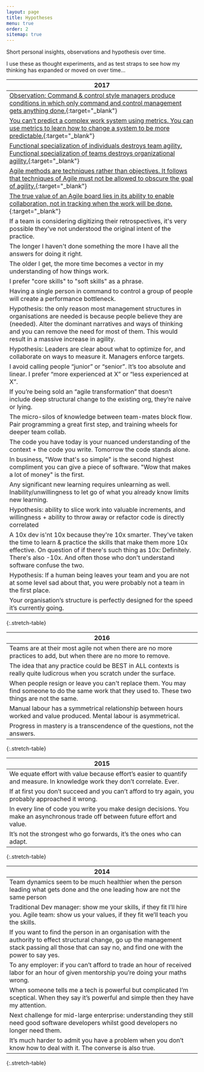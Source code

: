 ```yaml
---
layout: page
title: Hypotheses
menu: true
order: 2
sitemap: true
---
```


Short personal insights, observations and hypothesis over time. 

I use these as thought experiments, and as test straps to see how my thinking has expanded or moved on over time...

|2017|
|----|
|[Observation: Command & control style managers produce conditions in which only command and control management gets anything done.](https://twitter.com/kevintrethewey/status/915853025796861953){:target="_blank"}|
|[You can’t predict a complex work system using metrics. You can use metrics to learn how to change a system to be more predictable.](https://twitter.com/kevintrethewey/status/916204713569345542){:target="_blank"}|
|[Functional specialization of individuals destroys team agility. Functional specialization of teams destroys organizational agility.](https://twitter.com/kevintrethewey/status/913285238201122816){:target="_blank"}|
|[Agile methods are techniques rather than objectives. It follows that techniques of Agile must not be allowed to obscure the goal of agility.](https://twitter.com/kevintrethewey/status/907253136540258305){:target="_blank"}|
|[The true value of an Agile board lies in its ability to enable collaboration, not in tracking when the work will be done.](https://twitter.com/kevintrethewey/status/905777052128858112){:target="_blank"}|
|If a team is considering digitizing their retrospectives, it's very possible they've not understood the original intent of the practice.|
|The longer I haven't done something the more I have all the answers for doing it right.|
|The older I get, the more time becomes a vector in my understanding of how things work.|
|I prefer "core skills" to "soft skills" as a phrase.|
|Having a single person in command to control a group of people will create a performance bottleneck.|
|Hypothesis: the only reason most management structures in organisations are needed is because people believe they are (needed). Alter the dominant narratives and ways of thinking and you can remove the need for most of them. This would result in a massive increase in agility.|
|Hypothesis: Leaders are clear about what to optimize for, and collaborate on ways to measure it. Managers enforce targets.|
|I avoid calling people “junior” or “senior”. It’s too absolute and linear. I prefer “more experienced at X” or “less experienced at X”.|
|If you’re being sold an “agile transformation” that doesn’t include deep structural change to the existing org, they’re naive or lying.|
|The micro-silos of knowledge between team-mates block flow. Pair programming a great first step, and training wheels for deeper team collab.|
|The code you have today is your nuanced understanding of the context + the code you write. Tomorrow the code stands alone.|
|In business, "Wow that's so simple" is the second highest compliment you can give a piece of software. "Wow that makes a lot of money" is the first.|
|Any significant new learning requires unlearning as well. Inability/unwillingness to let go of what you already know limits new learning.|
|Hypothesis: ability to slice work into valuable increments, and willingness + ability to throw away or refactor code is directly correlated|
|A 10x dev is'nt 10x because they're 10x smarter. They've taken the time to learn & practice the skills that make them more 10x effective. On question of if there's such thing as 10x: Definitely. There's also -10x. And often those who don't understand software confuse the two.|
|Hypothesis: If a human being leaves your team and you are not at some level sad about that, you were probably not a team in the first place.|
|Your organisation’s structure is perfectly designed for the speed it’s currently going.|
{:.stretch-table}


|2016|
|----|
|Teams are at their most agile not when there are no more practices to add, but when there are no more to remove.|
|The idea that any practice could be BEST in ALL contexts is really quite ludicrous when you scratch under the surface.|
|When people resign or leave you can't replace them. You may find someone to do the same work that they used to. These two things are not the same.|
|Manual labour has a symmetrical relationship between hours worked and value produced. Mental labour is asymmetrical.|
|Progress in mastery is a transcendence of the questions, not the answers.|
{:.stretch-table}

|2015|
|----|
|We equate effort with value because effort’s easier to quantify and measure. In knowledge work they don’t correlate. Ever.|
|If at first you don’t succeed and you can’t afford to try again, you probably approached it wrong.|
|In every line of code you write you make design decisions. You make an asynchronous trade off between future effort and value.|
|It’s not the strongest who go forwards, it’s the ones who can adapt.|
{:.stretch-table}

|2014|
|----|
|Team dynamics seem to be much healthier when the person leading what gets done and the one leading how are not the same person|
|Traditional Dev manager: show me your skills, if they fit I’ll hire you. Agile team: show us your values, if they fit we’ll teach you the skills.|
|If you want to find the person in an organisation with the authority to effect structural change, go up the management stack passing all those that can say no, and find one with the power to say yes.|
|To any employer: if you can’t afford to trade an hour of received labor for an hour of given mentorship you’re doing your maths wrong.|
|When someone tells me a tech is powerful but complicated I’m sceptical. When they say it’s powerful and simple then they have my attention.|
|Next challenge for mid-large enterprise: understanding they still need good software developers whilst good developers no longer need them.|
|It’s much harder to admit you have a problem when you don’t know how to deal with it. The converse is also true.|
{:.stretch-table}

[blog]: blog.md

